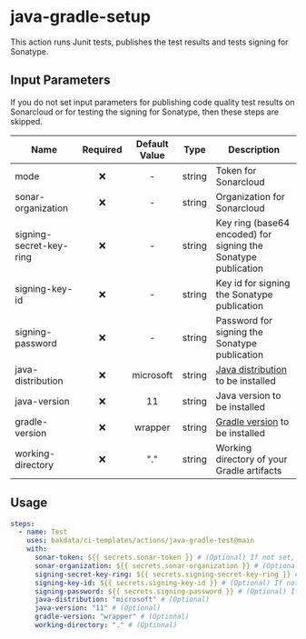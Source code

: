 # java-gradle-setup

This action runs Junit tests, publishes the test results and tests signing for Sonatype.

## Input Parameters

If you do not set input parameters for publishing code quality test results on Sonarcloud or for testing the signing for
Sonatype, then these steps are skipped.

| Name                    | Required | Default Value |  Type  | Description                                                                                                   |
| ----------------------- | :------: | :-----------: | :----: | ------------------------------------------------------------------------------------------------------------- |
| mode             |    ❌    |       -       | string | Token for Sonarcloud                                                                                          |
| sonar-organization      |    ❌    |       -       | string | Organization for Sonarcloud                                                                                   |
| signing-secret-key-ring |    ❌    |       -       | string | Key ring (base64 encoded) for signing the Sonatype publication                                                |
| signing-key-id          |    ❌    |       -       | string | Key id for signing the Sonatype publication                                                                   |
| signing-password        |    ❌    |       -       | string | Password for signing the Sonatype publication                                                                 |
| java-distribution       |    ❌    |   microsoft   | string | [Java distribution](https://github.com/actions/setup-java#supported-distributions) to be installed            |
| java-version            |    ❌    |      11       | string | Java version to be installed                                                                                  |
| gradle-version          |    ❌    |    wrapper    | string | [Gradle version](https://github.com/gradle/gradle-build-action#use-a-specific-gradle-version) to be installed |
| working-directory       |    ❌    |      "."      | string | Working directory of your Gradle artifacts                                                                    |

## Usage

```yaml
steps:
  - name: Test
    uses: bakdata/ci-templates/actions/java-gradle-test@main
    with:
      sonar-token: ${{ secrets.sonar-token }} # (Optional) If not set, code quality tests are skipped
      sonar-organization: ${{ secrets.sonar-organization }} # (Optional) If not set, code quality tests are skipped
      signing-secret-key-ring: ${{ secrets.signing-secret-key-ring }} # (Optional) If not set, signing for Sonatype is not tested
      signing-key-id: ${{ secrets.signing-key-id }} # (Optional) If not set, signing for Sonatype is not tested
      signing-password: ${{ secrets.signing-password }} # (Optional) If not set, signing for Sonatype is not tested
      java-distribution: "microsoft" # (Optional)
      java-version: "11" # (Optional)
      gradle-version: "wrapper" # (Optional)
      working-directory: "." # (Optional)
```

